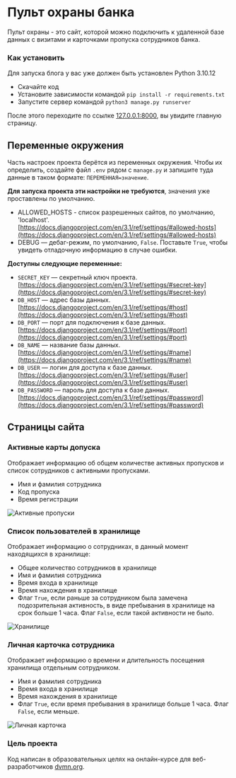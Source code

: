 # Пульт охраны банка

Пульт охраны - это сайт, которой можно подключить к удаленной базе данных с визитами 
и карточками пропуска сотрудников банка.

### Как установить

Для запуска блога у вас уже должен быть установлен Python 3.10.12

- Скачайте код
- Установите зависимости командой `pip install -r requirements.txt`
- Запустите сервер командой `python3 manage.py runserver`

После этого переходите по ссылке [127.0.0.1:8000](http://127.0.0.1:8000), вы увидите главную страницу.

## Переменные окружения

Часть настроек проекта берётся из переменных окружения. Чтобы их определить, создайте файл `.env` рядом с `manage.py` и запишите туда данные в таком формате: `ПЕРЕМЕННАЯ=значение`.

**Для запуска проекта эти настройки не требуются**, значения уже проставлены по умолчанию.
- ALLOWED_HOSTS - список разрешенных сайтов, по умолчанию, 'localhost'. [https://docs.djangoproject.com/en/3.1/ref/settings/#allowed-hosts](https://docs.djangoproject.com/en/3.1/ref/settings/#allowed-hosts)
- DEBUG — дебаг-режим, по умолчанию, `False`. Поставьте `True`, чтобы увидеть отладочную информацию в случае ошибки.
  
**Доступны следующие переменные:**
- `SECRET_KEY` — секретный ключ проекта. [https://docs.djangoproject.com/en/3.1/ref/settings/#secret-key](https://docs.djangoproject.com/en/3.1/ref/settings/#secret-key)
- `DB_HOST` — адрес базы данных. [https://docs.djangoproject.com/en/3.1/ref/settings/#host](https://docs.djangoproject.com/en/3.1/ref/settings/#host)
- `DB_PORT` — порт для подключения к базе данных.[https://docs.djangoproject.com/en/3.1/ref/settings/#port](https://docs.djangoproject.com/en/3.1/ref/settings/#port)
- `DB_NAME` — название базы данных. [https://docs.djangoproject.com/en/3.1/ref/settings/#name](https://docs.djangoproject.com/en/3.1/ref/settings/#name)
- `DB_USER` — логин для доступа к базе данных. [https://docs.djangoproject.com/en/3.1/ref/settings/#user](https://docs.djangoproject.com/en/3.1/ref/settings/#user)
- `DB_PASSWORD` — пароль для доступа к базе данных. [https://docs.djangoproject.com/en/3.1/ref/settings/#password](https://docs.djangoproject.com/en/3.1/ref/settings/#password)




## Страницы сайта
### Активные карты допуска  

Отображает информацию об общем количестве активных пропусков и список сотрудников с активными 
пропусками.
* Имя и фамилия сотрудника
* Код пропуска
* Время регистрации 
 
![Активные пропуски](https://github.com/univernik77/SecurityConsole/assets/146747152/30748a05-531f-40f4-a007-d6155c1a9270)



### Список пользователей в хранилище  

Отображает информацию о сотрудниках, в данный момент находящихся в хранилище:  
* Общее количество сотрудников в хранилище
* Имя и фамилия сотрудника
* Время входа в хранилище
* Время нахождения в хранилище
* Флаг `True`, если раньше за сотрудником была замечена подозрительная активность, в виде
пребывания в хранилище на срок больше 1 часа. Флаг `False`, если такой активности не было. 

![Хранилище](https://github.com/univernik77/SecurityConsole/assets/146747152/193aebe9-ada6-4539-afd4-6ebf52030e2f)


### Личная карточка сотрудника   

Отображает информацию о времени и длительность посещения хранилища отдельным сотрудником.
* Имя и фамилия сотрудника
* Время входа в хранилище
* Время нахождения в хранилище
* Флаг `True`, если время пребывания в хранилище больше 1 часа. Флаг `False`, если меньше.  

![Личная карточка](https://github.com/univernik77/SecurityConsole/assets/146747152/1d2ba9b0-7f79-48e9-a986-d0a309fa4eb4)



### Цель проекта

Код написан в образовательных целях на онлайн-курсе для веб-разработчиков [dvmn.org](https://dvmn.org/).
